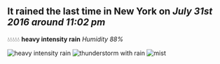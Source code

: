 ## It rained the last time in New York on *July 31st 2016 around 11:02 pm*
💧💧💧💧💧  **heavy intensity rain** *Humidity 88%*

![heavy intensity rain](http://openweathermap.org/img/w/10n.png) ![thunderstorm with rain](http://openweathermap.org/img/w/11n.png) ![mist](http://openweathermap.org/img/w/50n.png)
